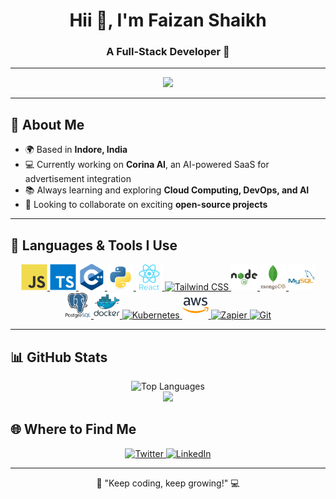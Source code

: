 <h1 align="center">Hii 👋, I'm Faizan Shaikh</h1>
<h3 align="center">A  Full-Stack Developer 🚀</h3>

---

<p align="center">
  <img src="https://readme-typing-svg.herokuapp.com?font=Fira+Code&size=22&duration=4000&color=D3FAD6&center=true&vCenter=true&width=600&lines=Turning+ideas+into+reality+with+code!;Building+scalable+and+robust+solutions+🌟;Exploring+world+of+AI+and+Web+Development+✨" />
</p>

---

<h2>🌟 About Me</h2>
<ul>
  <li>🌍 Based in <strong>Indore, India</strong></li>
  <li>💻 Currently working on <strong>Corina AI</strong>, an AI-powered SaaS for advertisement integration</li>
  <li>📚 Always learning and exploring <strong>Cloud Computing, DevOps, and AI</strong></li>
  <li>🤝 Looking to collaborate on exciting <strong>open-source projects</strong></li>
</ul>

---

<h2>🚀 Languages & Tools I Use</h2>
<p align="center">
  <a href="https://developer.mozilla.org/en-US/docs/Web/JavaScript" target="_blank">
    <img src="https://raw.githubusercontent.com/devicons/devicon/master/icons/javascript/javascript-original.svg" alt="JavaScript" width="42" height="42"/>
  </a>
  <a href="https://www.typescriptlang.org/" target="_blank">
    <img src="https://raw.githubusercontent.com/devicons/devicon/master/icons/typescript/typescript-original.svg" alt="TypeScript" width="42" height="42"/>
  </a>
  <a href="https://isocpp.org/" target="_blank">
    <img src="https://raw.githubusercontent.com/devicons/devicon/master/icons/cplusplus/cplusplus-original.svg" alt="C++" width="42" height="42"/>
  </a>
  <a href="https://www.python.org/" target="_blank">
    <img src="https://raw.githubusercontent.com/devicons/devicon/master/icons/python/python-original.svg" alt="Python" width="42" height="42"/>
  </a>
  <a href="https://reactjs.org/" target="_blank">
    <img src="https://raw.githubusercontent.com/devicons/devicon/master/icons/react/react-original-wordmark.svg" alt="React" width="42" height="42"/>
  </a>
  <a href="https://tailwindcss.com/" target="_blank">
    <img src="https://www.vectorlogo.zone/logos/tailwindcss/tailwindcss-icon.svg" alt="Tailwind CSS" width="42" height="42"/>
  </a>
  <a href="https://nodejs.org/" target="_blank">
    <img src="https://raw.githubusercontent.com/devicons/devicon/master/icons/nodejs/nodejs-original-wordmark.svg" alt="Node.js" width="42" height="42"/>
  </a>
  <a href="https://www.mongodb.com/" target="_blank">
    <img src="https://raw.githubusercontent.com/devicons/devicon/master/icons/mongodb/mongodb-original-wordmark.svg" alt="MongoDB" width="42" height="42"/>
  </a>
  <a href="https://www.mysql.com/" target="_blank">
    <img src="https://raw.githubusercontent.com/devicons/devicon/master/icons/mysql/mysql-original-wordmark.svg" alt="MySQL" width="42" height="42"/>
  </a>
  <a href="https://www.postgresql.org/" target="_blank">
    <img src="https://raw.githubusercontent.com/devicons/devicon/master/icons/postgresql/postgresql-original-wordmark.svg" alt="PostgreSQL" width="42" height="42"/>
  </a>
  <a href="https://www.docker.com/" target="_blank">
    <img src="https://raw.githubusercontent.com/devicons/devicon/master/icons/docker/docker-original-wordmark.svg" alt="Docker" width="42" height="42"/>
  </a>
  <a href="https://kubernetes.io/" target="_blank">
    <img src="https://www.vectorlogo.zone/logos/kubernetes/kubernetes-icon.svg" alt="Kubernetes" width="42" height="42"/>
  </a>
  <a href="https://aws.amazon.com/" target="_blank">
    <img src="https://raw.githubusercontent.com/devicons/devicon/master/icons/amazonwebservices/amazonwebservices-original-wordmark.svg" alt="AWS" width="42" height="42"/>
  </a>
  <a href="https://zapier.com/" target="_blank">
    <img src="https://www.vectorlogo.zone/logos/zapier/zapier-icon.svg" alt="Zapier" width="42" height="42"/>
  </a>
  <a href="https://git-scm.com/" target="_blank">
    <img src="https://www.vectorlogo.zone/logos/git-scm/git-scm-icon.svg" alt="Git" width="42" height="42"/>
  </a>
</p>

---

<h2>📊 GitHub Stats</h2>
<p align="center">
  <img src="https://github-readme-stats.vercel.app/api/top-langs?username=faiz7077&theme=dark&show_icons=true&locale=en&layout=compact" alt="Top Languages" />
  <br />
<!--   <img src="https://github-readme-streak-stats.herokuapp.com/?user=faiz7077&" alt="GitHub Streak Stats" /> -->
   <img src=" https://github-readme-stats.vercel.app/api?username=faiz7077&theme=dark&show_icons=true&hide_border=true&count_private=true" />
 
</p>

<h2>🌐 Where to Find Me</h2>
<p align="center">
  <a href="https://twitter.com/@faiz_twt" target="_blank">
    <img src="https://img.shields.io/badge/-Twitter-%230f1419?style=for-the-badge&logo=twitter&logoColor=white" alt="Twitter" />
  </a>
  <a href="https://www.linkedin.com/in/faizan-shaikh-9b4649229" target="_blank">
    <img src="https://img.shields.io/badge/-LinkedIn-%230a77b6?style=for-the-badge&logo=linkedin&logoColor=white" alt="LinkedIn" />
  </a>
</p>

---

<p align="center">
  🚀 "Keep coding, keep growing!" 💻
</p>
